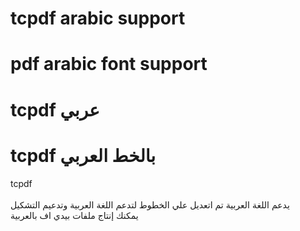 # tcpdf arabic  support
# pdf arabic font support
# tcpdf عربي
# tcpdf بالخط العربي
tcpdf <br><br>يدعم اللغة العربية
تم اتعديل علي الخطوط لتدعم اللغة العربية وتدعيم التشكيل<br>
يمكنك إنتاج ملفات بيدي اف بالعربية<br>
